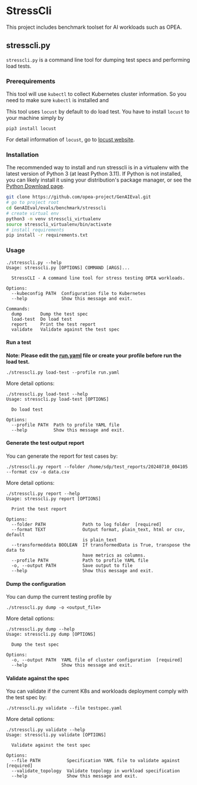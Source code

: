 # StressCli

This project includes benchmark toolset for AI workloads such as OPEA.

## stresscli.py

`stresscli.py` is a command line tool for dumping test specs and performing load tests.

### Prerequirements

This tool will use `kubectl` to collect Kubernetes cluster information. So you need to make sure `kubectl` is installed and 

This tool uses `locust` by default to do load test. You have to install `locust` to your machine simply by
```
pip3 install locust
```
For detail information of `locust`, go to [locust website](https://docs.locust.io/en/stable/installation.html).

### Installation

The recommended way to install and run stresscli is in a virtualenv with the latest version of Python 3 (at least Python 3.11). If Python is not installed, you can likely install it using your distribution's
package manager, or see the [Python Download page](https://www.python.org/downloads/).

```bash
git clone https://github.com/opea-project/GenAIEval.git
# go to project root
cd GenAIEval/evals/benchmark/stresscli
# create virtual env
python3 -m venv stresscli_virtualenv
source stresscli_virtualenv/bin/activate
# install requirements
pip install -r requirements.txt
```

### Usage

```
./stresscli.py --help
Usage: stresscli.py [OPTIONS] COMMAND [ARGS]...

  StressCLI - A command line tool for stress testing OPEA workloads.

Options:
  --kubeconfig PATH  Configuration file to Kubernetes
  --help             Show this message and exit.

Commands:
  dump       Dump the test spec
  load-test  Do load test
  report     Print the test report
  validate   Validate against the test spec
```
#### Run a test

**Note: Please edit the [run.yaml](./run.yaml) file or create your profile before run the load test.**

```
./stresscli.py load-test --profile run.yaml
```

More detail options:
```
./stresscli.py load-test --help
Usage: stresscli.py load-test [OPTIONS]

  Do load test

Options:
  --profile PATH  Path to profile YAML file
  --help          Show this message and exit.
```

#### Generate the test output report

You can generate the report for test cases by:
```
./stresscli.py report --folder /home/sdp/test_reports/20240710_004105 --format csv -o data.csv
```

More detail options:
```
./stresscli.py report --help
Usage: stresscli.py report [OPTIONS]

  Print the test report

Options:
  --folder PATH              Path to log folder  [required]
  --format TEXT              Output format, plain_text, html or csv, default
                             is plain_text
  --transformeddata BOOLEAN  If transformedData is True, transpose the data to
                             have metrics as columns.
  --profile PATH             Path to profile YAML file
  -o, --output PATH          Save output to file
  --help                     Show this message and exit.
```
#### Dump the configuration

You can dump the current testing profile by
```
./stresscli.py dump -o <output_file>
```
More detail options:
```
./stresscli.py dump --help
Usage: stresscli.py dump [OPTIONS]

  Dump the test spec

Options:
  -o, --output PATH  YAML file of cluster configuration  [required]
  --help             Show this message and exit.
```

#### Validate against the spec

You can validate if the current K8s and workloads deployment comply with the test spec by:
```
./stresscli.py validate --file testspec.yaml
```

More detail options:
```
./stresscli.py validate --help
Usage: stresscli.py validate [OPTIONS]

  Validate against the test spec

Options:
  --file PATH          Specification YAML file to validate against  [required]
  --validate_topology  Validate topology in workload specification
  --help               Show this message and exit.
```
